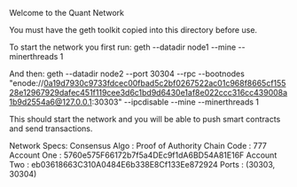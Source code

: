 Welcome to the Quant Network

You must have the geth toolkit copied into this directory before use.

To start the network you first run:
geth --datadir node1 --mine --minerthreads 1

And then:
geth --datadir node2 --port 30304 --rpc --bootnodes "enode://0a19d7930c9733fdcec00fbad5c2bf0267522ac01c968f8665cf15528e12967929dafec451f119cee3d6c1bd9d6430e1af8e022ccc316cc439008a1b9d2554a6@127.0.0.1:30303" --ipcdisable --mine --minerthreads 1

This should start the network and you will be able to push smart contracts and send transactions.

Network Specs:
  Consensus Algo : Proof of Authority
  Chain Code     : 777
  Account One    : 5760e575F66172b7f5a4DEc9f1dA6BD54A81E16F
  Account Two    : eb03618663C310A0484E6b338E8Cf133Ee872924
  Ports          : (30303, 30304)
